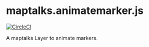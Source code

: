# maptalks.animatemarker.js

[![CircleCI](https://circleci.com/gh/maptalks/maptalks.animatemarker.svg?style=shield)](https://circleci.com/gh/maptalks/maptalks.animatemarker)

A maptalks Layer to animate markers.
